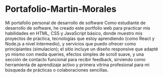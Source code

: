 # Portafolio-Martin-Morales
Mi portafolio personal de desarrollo de software 
Como estudiante de desarrollo de software, he creado este portfolio web para practicar mis habilidades en HTML, CSS y JavaScript básico, donde muestro mis proyectos de práctica, tecnologías que estoy aprendiendo (como React y Node.js a nivel intermedio), y servicios que puedo ofrecer como principiantes (simulacion); el sitio incluye un diseño responsive que adapté yo mismo con media queries, efectos simples de scroll suave, y una sección de contacto funcional para recibir feedback, sirviendo como herramienta de aprendizaje activo y primera vitrina profesional para mi búsqueda de prácticas o colaboraciones sencillas.

